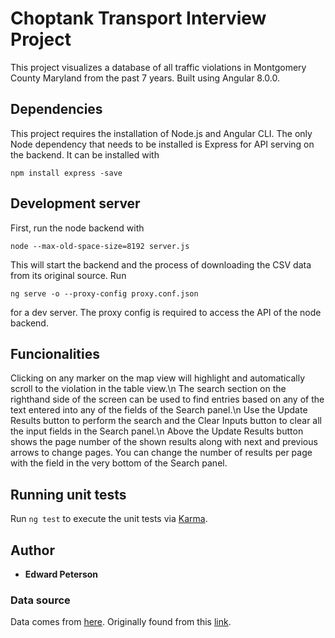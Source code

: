 # Choptank Transport Interview Project

This project visualizes a database of all traffic violations in Montgomery County Maryland from the past 7 years. Built using Angular 8.0.0. 

## Dependencies
This project requires the installation of Node.js and Angular CLI.
The only Node dependency that needs to be installed is Express for API serving on the backend. It can be installed with 
```
npm install express -save
```
## Development server
First, run the node backend with 
```
node --max-old-space-size=8192 server.js
```
This will start the backend and the process of downloading the CSV data from its original source.
Run
```
ng serve -o --proxy-config proxy.conf.json
```
for a dev server. The proxy config is required to access the API of the node backend.

## Funcionalities

Clicking on any marker on the map view will highlight and automatically scroll to the violation in the table view.\n
The search section on the righthand side of the screen can be used to find entries based on any of the text entered into any of the fields of the Search panel.\n
Use the Update Results button to perform the search and the Clear Inputs button to clear all the input fields in the Search panel.\n
Above the Update Results button shows the page number of the shown results along with next and previous arrows to change pages.
You can change the number of results per page with the field in the very bottom of the Search panel. 

## Running unit tests

Run `ng test` to execute the unit tests via [Karma](https://karma-runner.github.io).


## Author
* **Edward Peterson**
### Data source

Data comes from [here](http://data.montgomerycountymd.gov/api/views/4mse-ku6q/rows.csv). Originally found from this [link](https://catalog.data.gov/dataset/traffic-violations-56dda).

